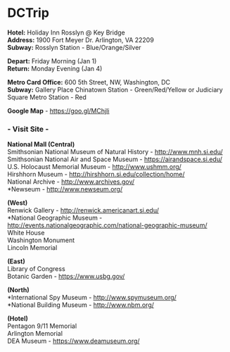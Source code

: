 # DCTrip

**Hotel:** Holiday Inn Rosslyn @ Key Bridge   
**Address:** 1900 Fort Meyer Dr. Arlington, VA 22209    
**Subway:** Rosslyn Station - Blue/Orange/Silver    

**Depart:** Friday Morning (Jan 1)  
**Return:** Monday Evening (Jan 4)  

**Metro Card Office:** 600 5th Street, NW, Washington, DC   
**Subway:** Gallery Place Chinatown Station - Green/Red/Yellow or Judiciary Square Metro Station - Red   

**Google Map** - https://goo.gl/MChjIi  

### - Visit Site -   
**National Mall (Central)**   
Smithsonian National Museum of Natural History - http://www.mnh.si.edu/  
Smithsonian National Air and Space Museum - https://airandspace.si.edu/  
U.S. Holocaust Memorial Museum - http://www.ushmm.org/  
Hirshhorn Museum - http://hirshhorn.si.edu/collection/home/  
National Archive - http://www.archives.gov/  
*Newseum - http://www.newseum.org/  

**(West)**   
Renwick Gallery - http://renwick.americanart.si.edu/  
*National Geographic Museum - http://events.nationalgeographic.com/national-geographic-museum/  
White House   
Washington Monument    
Lincoln Memorial   

**(East)**   
Library of Congress   
Botanic Garden - https://www.usbg.gov/    

**(North)**   
*International Spy Museum - http://www.spymuseum.org/  
*National Building Museum - http://www.nbm.org/  

**(Hotel)**   
Pentagon 9/11 Memorial   
Arlington Memorial   
DEA Museum - https://www.deamuseum.org/  
